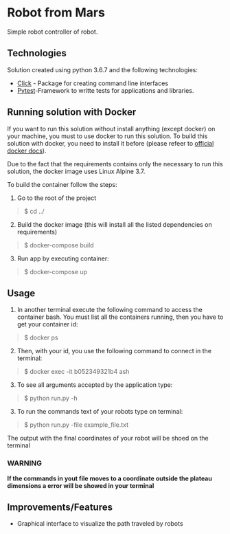 # Robot from Mars

Simple robot controller of robot.

## Technologies
Solution created using python 3.6.7 and the following technologies:
- [Click](https://click.palletsprojects.com/en/7.x/) - Package for creating command line interfaces
- [Pytest](https://docs.pytest.org/en/latest/)-Framework to writte tests for applications and libraries.

## Running solution with Docker

If you want to run this solution without install anything (except docker)  on your machine, you must to use docker to run this solution. To build this solution with docker, you need to install it before (please refeer to [official docker docs](https://docs.docker.com/install/)).

Due to the fact that the requirements contains only the necessary to run this solution, the docker image uses Linux Alpine 3.7.

To build the container follow the steps:

1. Go to the root of the project
>$ cd ../

2. Build the docker image (this will install all the listed dependencies on requirements)
>$ docker-compose build

3. Run app by executing container:
>$ docker-compose up

## Usage

1. In another terminal execute the following command to access the container bash. You must list all the containers running, then you have to get your container id:
>$ docker ps

2. Then, with your id, you use the following command to connect in the terminal:
>$ docker exec -it b052349321b4 ash

3. To see all arguments accepted by the application type:
>$ python run.py -h

3. To run the commands text of your robots type on terminal:
>$ python run.py -file example_file.txt

The output with the final coordinates of your robot will be shoed on the terminal

### WARNING
**If the commands in yout file moves to a coordinate outside the plateau dimensions a error will be showed in your terminal**


## Improvements/Features

* Graphical interface to visualize the path traveled by robots
